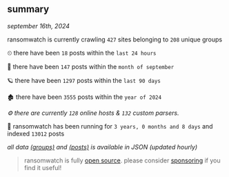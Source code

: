 
## summary
_september 16th, 2024_

ransomwatch is currently crawling `427` sites belonging to `208` unique groups

⏲ there have been `18` posts within the `last 24 hours`

🦈 there have been `147` posts within the `month of september`

🪐 there have been `1297` posts within the `last 90 days`

🏚 there have been `3555` posts within the `year of 2024`

_⚙️ there are currently `128` online hosts & `132` custom parsers._

🦕 ransomwatch has been running for `3 years, 0 months and 8 days` and indexed `13012` posts

_all data  [(groups)](http://ransomwhat.telemetry.ltd/groups) and [(posts)](http://ransomwhat.telemetry.ltd/posts) is available in JSON (updated hourly)_

> ransomwatch is fully [open source](https://github.com/joshhighet/ransomwatch#ransomwatch--). please consider [sponsoring](https://github.com/sponsors/joshhighet) if you find it useful!
